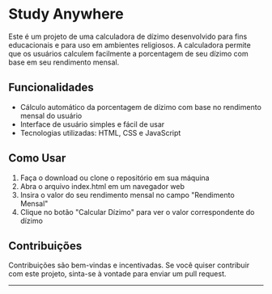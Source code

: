 # Study Anywhere

Este é um projeto de uma calculadora de dízimo 
desenvolvido para fins educacionais e para uso em ambientes religiosos.
A calculadora permite que os usuários calculem facilmente a porcentagem de seu dízimo com base em seu rendimento mensal.


## Funcionalidades

* Cálculo automático da porcentagem de dízimo com base no rendimento mensal do usuário
* Interface de usuário simples e fácil de usar
* Tecnologias utilizadas: HTML, CSS e JavaScript


## Como Usar

1. Faça o download ou clone o repositório em sua máquina
2. Abra o arquivo index.html em um navegador web
3. Insira o valor do seu rendimento mensal no campo "Rendimento Mensal"
4. Clique no botão "Calcular Dízimo" para ver o valor correspondente do dízimo



## Contribuições

Contribuições são bem-vindas e incentivadas. 
Se você quiser contribuir com este projeto, sinta-se à vontade para enviar um pull request.

---
